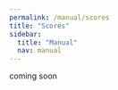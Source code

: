 ```yaml
---
permalink: /manual/scores
title: "Scores"
sidebar:
  title: "Manual"
  nav: manual
---
```


coming soon